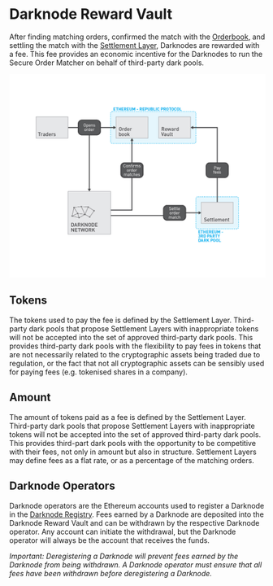 # Darknode Reward Vault

After finding matching orders, confirmed the match with the [Orderbook](./04-orderbook.md), and settling the match with the [Settlement Layer](./05-settlement.md), Darknodes are rewarded with a fee. This fee provides an economic incentive for the Darknodes to run the Secure Order Matcher on behalf of third-party dark pools.


![Overview](./images/02-darknode-reward-vault-overview.jpg "Overview")

## Tokens

The tokens used to pay the fee is defined by the Settlement Layer. Third-party dark pools that propose Settlement Layers with inappropriate tokens will not be accepted into the set of approved third-party dark pools. This provides third-party dark pools with the flexibility to pay fees in tokens that are not necessarily related to the cryptographic assets being traded due to regulation, or the fact that not all cryptographic assets can be sensibly used for paying fees (e.g. tokenised shares in a company).

## Amount

The amount of tokens paid as a fee is defined by the Settlement Layer. Third-party dark pools that propose Settlement Layers with inappropriate tokens will not be accepted into the set of approved third-party dark pools. This provides third-part dark pools with the opportunity to be competitive with their fees, not only in amount but also in structure. Settlement Layers may define fees as a flat rate, or as a percentage of the matching orders.

## Darknode Operators

Darknode operators are the Ethereum accounts used to register a Darknode in the [Darknode Registry](./01-darknode-registry.md). Fees earned by a Darknode are deposited into the Darknode Reward Vault and can be withdrawn by the respective Darknode operator. Any account can initiate the withdrawal, but the Darknode operator will always be the account that receives the funds.

*Important: Deregistering a Darknode will prevent fees earned by the Darknode from being withdrawn. A Darknode operator must ensure that all fees have been withdrawn before deregistering a Darknode.*
